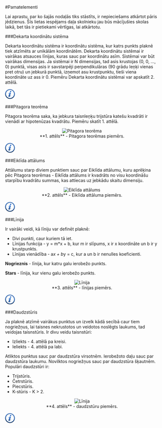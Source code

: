 #Pamatelementi

Lai aprastu, par ko šajās nodaļās tiks stāstīts, ir nepieciešams atkārtot pāris jēdzienus. Šīs lietas iespējams daļa skolnieku jau būs mācījušies skolas laikā, bet tās ir pietiekami vērtīgas, lai atkārtotu.

###Dekarta koordinātu sistēma

Dekarta koordinātu sistēma ir koordinātu sistēma, kur katrs punkts plaknē tiek atzīmēts ar unikālām koordinātēm. Dekarta koordinātu sistēmai ir vairākas atsauces līnijas, kuras sauc par koordinātu asīm. Sistēmai var būt vairākas dimensijas. Ja sistēmai ir N dimensijas, tad asis krustojas (0, 0, ..., 0) punktā, visas asis ir savstarpēji perpendikulāras (90 grādu leņķi vienas pret otru) un jebkurā punktā, izņemot asu krustpunktu, tieši viena koordināte uz ass ir 0. Piemēru Dekarta koordinātu sistēmai var apskatīt 2. attēlā.

<a href="http://en.wikipedia.org/wiki/Cartesian_coordinate_system" target="_blank">![Vairāk informācija](/media/theory/information.png)</a>

###Pitagora teorēma

Pitagora teorēma saka, ka jebkura taisnleņķu trijstūra katešu kvadrāti ir vienādi ar hipotenūzas kvadrātu. Piemēru skatīt 1. attēlā.

<center><img alt="Pitagora teorēma" src="/media/theory/pitagor.png"/></center>

<center>**1. attēls** - Pitagora teorēmas piemērs.</center>

<a href="http://en.wikipedia.org/wiki/Pythagorean_theorem" target="_blank">![Vairāk informācija](/media/theory/information.png)</a>

###Eiklīda attālums

Attālumu starp diviem punktiem sauc par Eiklīda attālumu, kuru aprēķina pēc Pitagora teorēmas - Eiklīda attālums ir kvadrāts no visu koordināšu starpību kvadrātu summas, kas attiecas uz jebkādu skaitu dimensiju.

<center><img alt="Eiklīda attālums" src="/media/theory/decart_distance.png"/></center>

<center>**2. attēls** - Eiklīda attāluma piemērs.</center>

<a href="http://en.wikipedia.org/wiki/Euclidean_distance" target="_blank">![Vairāk informācija](/media/theory/information.png)</a>

###Līnija

Ir vairāki veidi, kā līniju var definēt plaknē:

- Divi punkti, caur kuriem tā iet.
- Līnijas funkcija - y = m*x + b, kur m ir slīpums, x ir x koordināte un b ir y krustpunkts.
- Līnijas vienādība - a*x + b*y = c, kur a un b ir nenulles koeficienti.

**Nogrieznis** - līnija, kur katru galu ierobežo punkts.

**Stars** - līnija, kur vienu galu ierobežo punkts.

<center><img alt="Līnija" src="/media/theory/linija.png"/></center>

<center>**3. attēls** - līnijas piemērs.</center>

<a href="http://en.wikipedia.org/wiki/Line_(geometry)" target="_blank">![Vairāk informācija](/media/theory/information.png)</a>

###Daudzstūris

Ja plaknē atzīmē vairākus punktus un izvelk kādā secībā caur tiem nogriežņus, lai taisnes nekrustotos un veidotos noslēgts laukums, tad veidojas taisnstūris. Ir divu veidu taisnstūri:

- Izliekts - 4. attēlā pa kreisi.
- Ieliekts - 4. attēlā pa labi.


Atliktos punktus sauc par daudzstūra virsotnēm. Ierobežoto daļu sauc par daudzstūra laukumu. Novilktos nogriežņus sauc par daudzstūra šķautnēm. Populāri daudzstūri ir:

- Trijstūris.
- Četrstūris.
- Piecstūris.
- K-stūris - K > 2.


<center><img alt="Līnija" src="/media/theory/polygon.png"/></center>

<center>**4. attēls** - daudzstūru piemērs.</center>

<a href="http://en.wikipedia.org/wiki/Polygon" target="_blank">![Vairāk informācija](/media/theory/information.png)</a>